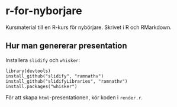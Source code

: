r-for-nyborjare
===============

Kursmaterial till en R-kurs för nybörjare. Skrivet i R och RMarkdown.

## Hur man genererar presentation

Installera `slidify` och `whisker`:

    library(devtools)
    install_github("slidify", "ramnathv")
    install_github("slidifyLibraries", "ramnathv")
    install.packages("whisker")

För att skapa `html`-presentationen, kör koden i `render.r`.
